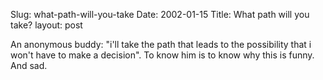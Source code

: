 Slug: what-path-will-you-take
Date: 2002-01-15
Title: What path will you take?
layout: post

An anonymous buddy: &quot;i&#39;ll take the path that leads to the possibility that i won&#39;t have to make a decision&quot;. To know him is to know why this is funny. And sad.
